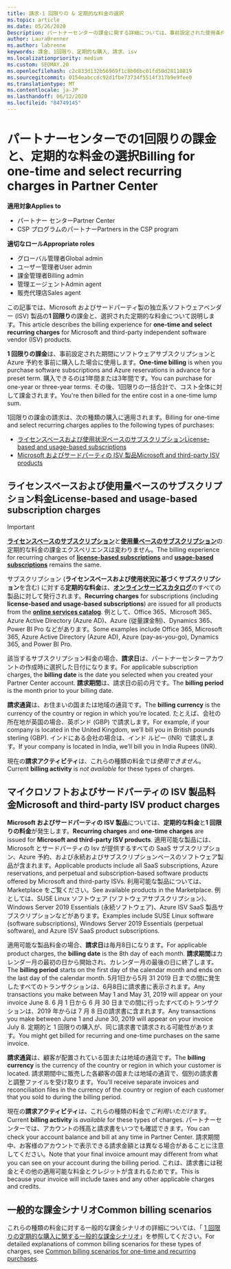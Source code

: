 ```yaml
---
title: 請求-1 回限りの & 定期的な料金の選択
ms.topic: article
ms.date: 05/26/2020
Description: パートナーセンターの課金に関する詳細については、事前設定された使用条件と、選択のための課金に対する課金について事前に説明します。
author: LauraBrenner
ms.author: labrenne
keywords: 課金、1回限り、定期的な購入、請求、isv
ms.localizationpriority: medium
ms.custom: SEOMAY.20
ms.openlocfilehash: c2c833d132b56969f1c8b06bc01fd50d28110819
ms.sourcegitcommit: 0154eabccdc92d1fbe73734f5514f317b9e9fee0
ms.translationtype: MT
ms.contentlocale: ja-JP
ms.lasthandoff: 06/12/2020
ms.locfileid: "84749145"
---
```

# <a name="billing-for-one-time-and-select-recurring-charges-in-partner-center"></a><span data-ttu-id="f4a50-104">パートナーセンターでの1回限りの課金と、定期的な料金の選択</span><span class="sxs-lookup"><span data-stu-id="f4a50-104">Billing for one-time and select recurring charges in Partner Center</span></span>

<span data-ttu-id="f4a50-105">**適用対象**</span><span class="sxs-lookup"><span data-stu-id="f4a50-105">**Applies to**</span></span>
- <span data-ttu-id="f4a50-106">パートナー センター</span><span class="sxs-lookup"><span data-stu-id="f4a50-106">Partner Center</span></span>
- <span data-ttu-id="f4a50-107">CSP プログラムのパートナー</span><span class="sxs-lookup"><span data-stu-id="f4a50-107">Partners in the CSP program</span></span>

<span data-ttu-id="f4a50-108">**適切なロール**</span><span class="sxs-lookup"><span data-stu-id="f4a50-108">**Appropriate roles**</span></span>
- <span data-ttu-id="f4a50-109">グローバル管理者</span><span class="sxs-lookup"><span data-stu-id="f4a50-109">Global admin</span></span>
- <span data-ttu-id="f4a50-110">ユーザー管理者</span><span class="sxs-lookup"><span data-stu-id="f4a50-110">User admin</span></span>
- <span data-ttu-id="f4a50-111">課金管理者</span><span class="sxs-lookup"><span data-stu-id="f4a50-111">Billing admin</span></span>
- <span data-ttu-id="f4a50-112">管理エージェント</span><span class="sxs-lookup"><span data-stu-id="f4a50-112">Admin agent</span></span>
- <span data-ttu-id="f4a50-113">販売代理店</span><span class="sxs-lookup"><span data-stu-id="f4a50-113">Sales agent</span></span>

<span data-ttu-id="f4a50-114">この記事では、Microsoft およびサードパーティ製の独立系ソフトウェアベンダー (ISV) 製品の**1 回限り**の課金と、選択された定期的な料金について説明します。</span><span class="sxs-lookup"><span data-stu-id="f4a50-114">This article describes the billing experience for **one-time and select recurring charges** for Microsoft and third-party independent software vendor (ISV) products.</span></span> 

<span data-ttu-id="f4a50-115">**1 回限りの課金**は、事前設定された期間にソフトウェアサブスクリプションと Azure 予約を事前に購入した場合に使用します。</span><span class="sxs-lookup"><span data-stu-id="f4a50-115">**One-time billing** is when you purchase software subscriptions and Azure reservations in advance for a preset term.</span></span> <span data-ttu-id="f4a50-116">購入できるのは1年間または3年間です。</span><span class="sxs-lookup"><span data-stu-id="f4a50-116">You can purchase for one-year or three-year terms.</span></span> <span data-ttu-id="f4a50-117">その後、1回限りの一括合計で、コスト全体に対して課金されます。</span><span class="sxs-lookup"><span data-stu-id="f4a50-117">You're then billed for the entire cost in a one-time lump sum.</span></span>

<span data-ttu-id="f4a50-118">1回限りの課金の請求は、次の種類の購入に適用されます。</span><span class="sxs-lookup"><span data-stu-id="f4a50-118">Billing for one-time and select recurring charges applies to the following types of purchases:</span></span>

- [<span data-ttu-id="f4a50-119">ライセンスベースおよび使用状況ベースのサブスクリプション</span><span class="sxs-lookup"><span data-stu-id="f4a50-119">License-based and usage-based subscriptions</span></span>](#license-based-and-usage-based-subscription-charges)
- [<span data-ttu-id="f4a50-120">Microsoft およびサードパーティの ISV 製品</span><span class="sxs-lookup"><span data-stu-id="f4a50-120">Microsoft and third-party ISV products</span></span>](#microsoft-and-third-party-isv-product-charges)

## <a name="license-based-and-usage-based-subscription-charges"></a><span data-ttu-id="f4a50-121">ライセンスベースおよび使用量ベースのサブスクリプション料金</span><span class="sxs-lookup"><span data-stu-id="f4a50-121">License-based and usage-based subscription charges</span></span>

> [!IMPORTANT]
> <span data-ttu-id="f4a50-122">[**ライセンスベースのサブスクリプション**](license-based-billing.md)と[**使用量ベースのサブスクリプション**](usage-based-billing.md)の定期的な料金の課金エクスペリエンスは変わりません。</span><span class="sxs-lookup"><span data-stu-id="f4a50-122">The billing experience for recurring charges of [**license-based subscriptions**](license-based-billing.md) and [**usage-based subscriptions**](usage-based-billing.md) remains the same.</span></span>

<span data-ttu-id="f4a50-123">サブスクリプション (**ライセンスベースおよび使用状況に基づくサブスクリプション**を含む) に対する**定期的な料金**は、[**オンラインサービスカタログ**](https://partner.microsoft.com/commerce/preferredoffers/list)のすべての製品に対して発行されます。</span><span class="sxs-lookup"><span data-stu-id="f4a50-123">**Recurring charges** for subscriptions (including **license-based and usage-based subscriptions**) are issued for all products from the [**online services catalog**](https://partner.microsoft.com/commerce/preferredoffers/list).</span></span> <span data-ttu-id="f4a50-124">例として、Office 365、Microsoft 365、Azure Active Directory (Azure AD)、Azure (従量課金制)、Dynamics 365、Power BI Pro などがあります。</span><span class="sxs-lookup"><span data-stu-id="f4a50-124">Some examples include Office 365, Microsoft 365, Azure Active Directory (Azure AD), Azure (pay-as-you-go), Dynamics 365, and Power BI Pro.</span></span>

<span data-ttu-id="f4a50-125">該当するサブスクリプション料金の場合、**請求日**は、パートナーセンターアカウントの作成時に選択した日付になります。</span><span class="sxs-lookup"><span data-stu-id="f4a50-125">For applicable subscription charges, the **billing date** is the date you selected when you created your Partner Center account.</span></span> <span data-ttu-id="f4a50-126">**請求期間**は、請求日の前の月です。</span><span class="sxs-lookup"><span data-stu-id="f4a50-126">The **billing period** is the month prior to your billing date.</span></span>

<span data-ttu-id="f4a50-127">**請求通貨**は、お住まいの国または地域の通貨です。</span><span class="sxs-lookup"><span data-stu-id="f4a50-127">The **billing currency** is the currency of the country or region in which you're located.</span></span> <span data-ttu-id="f4a50-128">たとえば、会社の所在地が英国の場合、英ポンド (GBP) で請求します。</span><span class="sxs-lookup"><span data-stu-id="f4a50-128">For example, if your company is located in the United Kingdom, we’ll bill you in British pounds sterling (GBP).</span></span> <span data-ttu-id="f4a50-129">インドにある会社の場合は、インド ルピー (INR) で請求します。</span><span class="sxs-lookup"><span data-stu-id="f4a50-129">If your company is located in India, we’ll bill you in India Rupees (INR).</span></span>

<span data-ttu-id="f4a50-130">現在の**請求アクティビティ**は、これらの種類の料金では*使用できません*。</span><span class="sxs-lookup"><span data-stu-id="f4a50-130">Current **billing activity** is *not available* for these types of charges.</span></span>

## <a name="microsoft-and-third-party-isv-product-charges"></a><span data-ttu-id="f4a50-131">マイクロソフトおよびサードパーティの ISV 製品料金</span><span class="sxs-lookup"><span data-stu-id="f4a50-131">Microsoft and third-party ISV product charges</span></span>

<span data-ttu-id="f4a50-132">**Microsoft およびサードパーティの ISV 製品**については、**定期的な料金**と**1 回限りの料金**が発生します。</span><span class="sxs-lookup"><span data-stu-id="f4a50-132">**Recurring charges** and **one-time charges** are issued for **Microsoft and third-party ISV products**.</span></span> <span data-ttu-id="f4a50-133">適用可能な製品には、Microsoft とサードパーティの Isv が提供するすべての SaaS サブスクリプション、Azure 予約、および永続およびサブスクリプションベースのソフトウェア製品が含まれます。</span><span class="sxs-lookup"><span data-stu-id="f4a50-133">Applicable products include all SaaS subscriptions, Azure reservations, and perpetual and subscription-based software products offered by Microsoft and third-party ISVs.</span></span> <span data-ttu-id="f4a50-134">利用可能な製品については、Marketplace をご覧ください。</span><span class="sxs-lookup"><span data-stu-id="f4a50-134">See available products in the Marketplace.</span></span> <span data-ttu-id="f4a50-135">例としては、SUSE Linux ソフトウェア (ソフトウェアサブスクリプション)、Windows Server 2019 Essentials (永続ソフトウェア)、Azure ISV SaaS 製品サブスクリプションなどがあります。</span><span class="sxs-lookup"><span data-stu-id="f4a50-135">Examples include SUSE Linux software (software subscriptions), Windows Server 2019 Essentials (perpetual software), and Azure ISV SaaS product subscriptions.</span></span>

<span data-ttu-id="f4a50-136">適用可能な製品料金の場合、**請求日**は毎月8日になります。</span><span class="sxs-lookup"><span data-stu-id="f4a50-136">For applicable product charges, the **billing date** is the 8th day of each month.</span></span> <span data-ttu-id="f4a50-137">**請求期間**はカレンダー月の最初の日から開始され、カレンダー月の最後の日に終了します。</span><span class="sxs-lookup"><span data-stu-id="f4a50-137">The **billing period** starts on the first day of the calendar month and ends on the last day of the calendar month.</span></span> <span data-ttu-id="f4a50-138">5月1日から5月 31 2019 日までの間に発生したすべてのトランザクションは、6月8日に請求書に表示されます。</span><span class="sxs-lookup"><span data-stu-id="f4a50-138">Any transactions you make between May 1 and May 31, 2019 will appear on your invoice June 8.</span></span> <span data-ttu-id="f4a50-139">6 月 1 日から 6 月 30 日までの間に行ったすべてのトランザクションは、2019 年からは 7 月 8 日の請求書に含まれます。</span><span class="sxs-lookup"><span data-stu-id="f4a50-139">Any transactions you make between June 1 and June 30, 2019 will appear on your invoice July 8.</span></span> <span data-ttu-id="f4a50-140">定期的と 1 回限りの購入が、同じ請求書で請求される可能性があります。</span><span class="sxs-lookup"><span data-stu-id="f4a50-140">You might get billed for recurring and one-time purchases on the same invoice.</span></span>

<span data-ttu-id="f4a50-141">**請求通貨**は、顧客が配置されている国または地域の通貨です。</span><span class="sxs-lookup"><span data-stu-id="f4a50-141">The **billing currency** is the currency of the country or region in which your customer is located.</span></span> <span data-ttu-id="f4a50-142">請求期間中に販売した各顧客の国または地域の通貨で、個別の請求書と調整ファイルを受け取ります。</span><span class="sxs-lookup"><span data-stu-id="f4a50-142">You’ll receive separate invoices and reconciliation files in the currency of the country or region of each customer that you sold to during the billing period.</span></span>

<span data-ttu-id="f4a50-143">現在の**請求アクティビティ**は、これらの種類の料金で*ご利用いただけ*ます。</span><span class="sxs-lookup"><span data-stu-id="f4a50-143">Current **billing activity** is *available* for these types of charges.</span></span> <span data-ttu-id="f4a50-144">パートナーセンターでは、アカウントの残高と請求書をいつでも確認できます。</span><span class="sxs-lookup"><span data-stu-id="f4a50-144">You can check your account balance and bill at any time in Partner Center.</span></span> <span data-ttu-id="f4a50-145">請求期間中、お客様のアカウントで表示できる請求金額とは異なる場合があることに注意してください。</span><span class="sxs-lookup"><span data-stu-id="f4a50-145">Note that your final invoice amount may different from what you can see on your account during the billing period.</span></span> <span data-ttu-id="f4a50-146">これは、請求書には税金とその他の適用可能な料金とクレジットが含まれるためです。</span><span class="sxs-lookup"><span data-stu-id="f4a50-146">This is because your invoice will include taxes and any other applicable charges and credits.</span></span>

## <a name="common-billing-scenarios"></a><span data-ttu-id="f4a50-147">一般的な課金シナリオ</span><span class="sxs-lookup"><span data-stu-id="f4a50-147">Common billing scenarios</span></span>

<span data-ttu-id="f4a50-148">これらの種類の料金に対する一般的な課金シナリオの詳細については、「 [1 回限りの定期的な購入に関する一般的な課金シナリオ](common-billing-scenarios-onetime-recurring.md)」を参照してください。</span><span class="sxs-lookup"><span data-stu-id="f4a50-148">For detailed explanations of common billing scenarios for these types of charges, see [Common billing scenarios for one-time and recurring purchases](common-billing-scenarios-onetime-recurring.md).</span></span>
